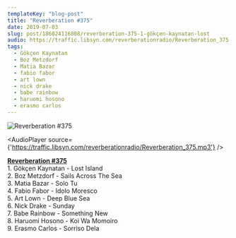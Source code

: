 ```yaml
---
templateKey: "blog-post"
title: "Reverberation #375"
date: 2019-07-03
slug: post/186024116808/reverberation-375-1-gökçen-kaynatan-lost
audio: https://traffic.libsyn.com/reverberationradio/Reverberation_375.mp3
tags:
  - Gökçen Kaynatan
  - Boz Metzdorf
  - Matia Bazar
  - fabio fabor
  - art lown
  - nick drake
  - babe rainbow
  - haruomi hosono
  - erasmo carlos
---
```


![Reverberation #375](../images/1e5d7368c1e70b9200729fe58adf5379611041c94be8b469921ccc18d67b2ac3.jpg)

<AudioPlayer source={'https://traffic.libsyn.com/reverberationradio/Reverberation_375.mp3'} />

<p><b><a href="https://traffic.libsyn.com/reverberationradio/Reverberation_375.mp3">Reverberation #375</a></b><br />1. G&ouml;k&ccedil;en Kaynatan - Lost Island&nbsp;<br />2. Boz Metzdorf - Sails Across The Sea<br />3. Matia Bazar - Solo Tu<br />4. Fabio Fabor - Idolo Moresco&nbsp;<br />5. Art Lown - Deep Blue Sea<br />6. Nick Drake - Sunday<br />7. Babe Rainbow - Something New&nbsp;<br />8. Haruomi Hosono - Koi Wa Momoiro<br />9. Erasmo Carlos - Sorriso Dela&nbsp;</p>
